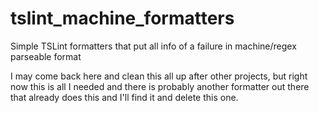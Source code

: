 # tslint_machine_formatters
Simple TSLint formatters that put all info of a failure in machine/regex parseable format

I may come back here and clean this all up after other projects, but right now this is
all I needed and there is probably another formatter out there that already does this
and I'll find it and delete this one.
